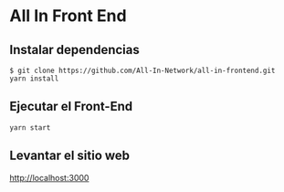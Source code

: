 # All In Front End

## Instalar dependencias

```
$ git clone https://github.com/All-In-Network/all-in-frontend.git
yarn install
```

## Ejecutar el Front-End
```
yarn start
```

## Levantar el sitio web

[http://localhost:3000](http://localhost:3000)
